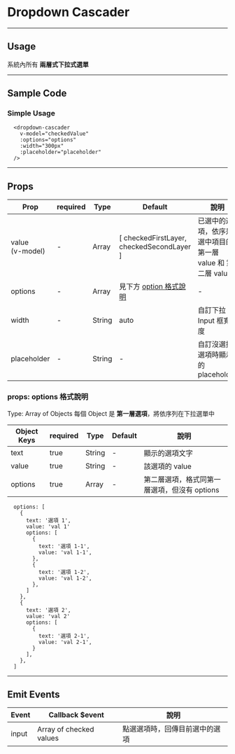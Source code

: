 # Dropdown Cascader
----------------

## Usage
系統內所有 **兩層式下拉式選單**

---
## Sample Code

### Simple Usage
```
  <dropdown-cascader
    v-model="checkedValue"
    :options="options"
    :width="300px"
    :placeholder="placeholder"
  />
```

---
## Props

| Prop | required | Type | Default | 說明 |
|---|---|---|---|---|
| value<br>(v-model) | - | Array | [ checkedFirstLayer, checkedSecondLayer ] | 已選中的選項，依序是選中項目的第一層 value 和 第二層 value
| options | - | Array | 見下方 [option 格式說明](#options) | - | 下拉選單內的選項
| width | - | String | auto | 自訂下拉 Input 框寬度
| placeholder | - | String | - | 自訂沒選擇選項時顯示的placeholder

<a id="options"></aid>
### props: options 格式說明

Type: Array of Objects
每個 Object 是 **第一層選項**，將依序列在下拉選單中

| Object Keys | required | Type | Default | 說明 |
|---|---|---|---|---|
| text | true | String | - | 顯示的選項文字
| value | true | String | - | 該選項的 value
| options | true | Array | - | 第二層選項，格式同第一層選項，但沒有 options


```
  options: [
    {
      text: '選項 1',
      value: 'val 1'
      options: [
        {
          text: '選項 1-1',
          value: 'val 1-1',
        },
        {
          text: '選項 1-2',
          value: 'val 1-2',
        },
      ]
    },
    {
      text: '選項 2',
      value: 'val 2'
      options: [
        {
          text: '選項 2-1',
          value: 'val 2-1',
        }
      ],
    },
  ]
```

---
## Emit Events

| Event | Callback $event | 說明 |
|---|---|---|
| input | Array of checked values | 點選選項時，回傳目前選中的選項
